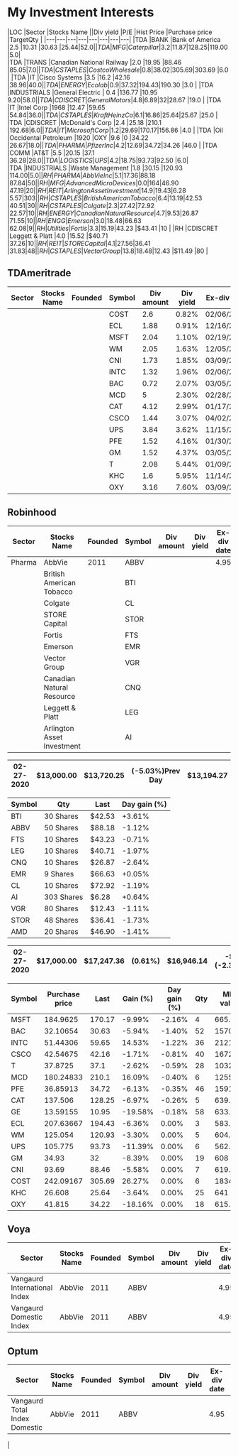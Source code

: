 # My Investment Interests


|LOC	|Sector	|Stocks Name	||Div yield	|P/E	|Hist Price	|Purchase price	|TargetQty	|
|---|---|---|---|---|---|---|---|
|TDA	|BANK	|Bank of America	|2.5	|10.31	|30.63	|$25.44 	|52.0	|
|TDA	|MFG	|Caterpillar	|3.2	|11.87	|128.25	|$119.00 	|5.0|	
|TDA	|TRANS	|Canadian National Railway	|2.0	|19.95	|88.46	|$85.05 	|7.0	|
|TDA	|CSTAPLES	|Costco Wholesale	|0.8	|38.02	|305.69	|$303.69 	|6.0	|
|TDA	|IT	|Cisco Systems	|3.5	|16.2	|42.16	|$38.96 	|40.0	|
|TDA	|ENERGY	|Ecolab	|0.9	|37.32	|194.43	|$190.30 	|3.0	|
|TDA	|INDUSTRIALS	|General Electric	|	0.4	|136.77	|10.95	$9.20 	|58.0	|
|TDA	|CDISCRET	|General Motors	|4.8	|6.89	|32	|$28.67 	|19.0	|
|TDA	|IT	|Intel Corp	|1968	|12.47	|59.65	|$54.84 	|36.0	|
|TDA	|CSTAPLES	|Kraft Heinz Co	|6.1	|16.86	|25.64	|$25.67 	|25.0	|
|TDA	|CDISCRET	|McDonald's Corp	|2.4	|25.18	|210.1	|$192.68 	|6.0	|
|TDA	|IT	|Microsoft Corp	|1.2	|29.69	|170.17	|$156.86 	|4.0	|
|TDA	|Oil	|Occidental Petroleum	|1920	|OXY	|9.6	|0	|34.22	|$26.67 	|18.0	|
|TDA	|PHARMA	|Pfizer Inc	|4.2	|12.69	|34.72	|$34.26 	|46.0	|
|TDA	|COMM	|AT&T	|5.5	|20.15	|37.1	|$36.28 	|28.0	|
|TDA	|LOGISTICS	|UPS	|4.2	|18.75	|93.73	|$92.50 |6.0|	
|TDA	|INDUSTRIALS	|Waste Management	|1.8	|30.15	|120.93	|$114.00 	|5.0	|
|RH	|PHARMA	|AbbVie Inc	|5.1	|17.36	|$88.18 	|$87.84 	|50	|
|RH	|MFG	|Advanced Micro Devices	|0.0	|164	|$46.90 	|$47.19 	|20	|
|RH	|REIT	|Arlington Asset Investment	|14.9	|19.43	|$6.28 	|$5.57 	|303	|
|RH	|CSTAPLES	|British American Tobacco	|6.4	|13.19	|$42.53 	|$40.51 	|30	|
|RH	|CSTAPLES	|Colgate	|2.3	|27.42	|$72.92 	|$22.57 	|10	|
|RH	|ENERGY	|Canadian Natural Resource	|4.7	|9.53	|$26.87 	|$71.55 	|10	|
|RH	|ENGG	|Emerson	|3.0	|18.48	|$66.63 	|$62.08 	|9	|
|RH	|Utilities	|Fortis	|3.3	|15.19	|$43.23 	|$43.41 	|10	|
|RH	|CDISCRET	|Leggett & Platt	|4.0	|15.52	|$40.71 	|$37.26 |10	|
|RH	|REIT	|STORE Capital	|4.1	|27.56	|$36.41 	|$31.83 	|48	|
|RH	|CSTAPLES	|Vector Group	|13.8	|18.48	|$12.43 	|$11.49 	|80	|

## TDAmeritrade
| Sector | Stocks Name |  Founded | Symbol  | Div amount|	Div yield|	Ex-div date|	P/E|
|---|---|---|---|---|---|---|---|
||||COST	|2.6	|0.82%	|02/06/2020	|38.72X|
||||ECL	|1.88	|0.91%	|12/16/2019|38.18X|
||||MSFT	|2.04	|1.10%	|02/19/2020	|34.29X|
||||WM	|2.05	|1.63%	|12/05/2019	|32.16X|
||||CNI	|1.73	|1.85%	|03/09/2020	|21.33X|
||||INTC	|1.32	|1.96%	|02/06/2020	|14.24X|
||||BAC	|0.72	|2.07%	|03/05/2020	|12.66X|
||||MCD	|5	|2.30%	|02/28/2020	|27.34X|
||||CAT	|4.12	|2.99%	|01/17/2020|13.26X|
||||CSCO	|1.44	|3.07%	|04/02/2020	|17.05X|
||||UPS	|3.84	|3.62%	|11/15/2019	|20.75X|
||||PFE	|1.52	|4.16%	|01/30/2020	|12.75X|
||||GM	|1.52	|4.37%	|03/05/2020	|7.60X|
||||T	|2.08	|5.44%	|01/09/2020	|20.15X|
||||KHC	|1.6	|5.95%	|11/14/2019	|16.99X|
||||OXY	|3.16|	7.60%	|03/09/2020	|29.86X|

## Robinhood
| Sector | Stocks Name |  Founded | Symbol  | Div amount|	Div yield|	Ex-div date|	P/E|
|---|---|---|---|---|---|---|---|
| Pharma | AbbVie |  2011 |ABBV | | | 4.95 | 17.71 | 
|| British American Tobacco ||BTI | |  || |
||Colgate||CL|| || |
||STORE Capital||STOR|| || |
||Fortis||FTS|| || |
||Emerson||EMR|| || |
||Vector Group||VGR|| || |
||Canadian Natural Resource||CNQ|| || |
||Leggett & Platt||LEG|| || |
||Arlington Asset Investment||AI| || |


|02-27-2020| $13,000.00 | $13,720.25 | (-5.03%)Prev Day |$13,194.27 | -$504.88 (-3.69%) Today|
|---|---|---|---|---|---|

|Symbol	| Qty| Last| Day gain (%)|
|---|---|---|---|
|BTI |30 Shares |$42.53 |+3.61%|
|ABBV |50 Shares |$88.18 |-1.12%|
|FTS |10 Shares |$43.23 |-0.71%|
|LEG |10 Shares |$40.71 |-1.97%|
|CNQ |10 Shares |$26.87 |-2.64%|
|EMR |9 Shares |$66.63 |+0.05%|
|CL |10 Shares |$72.92 |-1.19%|
|AI |303 Shares |$6.28 |+0.64%|
|VGR |80 Shares |$12.43 |-1.11%|
|STOR |48 Shares |$36.41 |-1.73%|
|AMD |20 Shares |$46.90 |-1.41%|


|02-27-2020|$17,000.00 | $17,247.36 |(0.61%)| $16,946.14 | -$407.71 (-2.35%)Today|
|---|---|---|---|---|---|


|Symbol	|Purchase price	|Last|	Gain (%)	|Day gain (%)|Qty	|Mkt value|
|---|---|---|---|---|---|---|
|MSFT	|184.9625	|170.17	|-9.99%	|-2.16%|4	|665.96|
|BAC	|32.10654	|30.63	|-5.94%	|-1.40%|52	|1570.4|
|INTC	|51.44306	|59.65	|14.53%	|-1.22%|36	|2121.12|
|CSCO	|42.54675	|42.16	|-1.71%	|-0.81%|40	|1672.8|
|T	|37.8725	|37.1	|-2.62%	|-0.59%|28	|1032.64|
|MCD	|180.24833	|210.1	|16.09%	|-0.40%|6	|1255.5|
|PFE	|36.85913	|34.72	|-6.13%	|-0.35%|46	|1591.6|
|CAT	|137.506	|128.25	|-6.97%	|-0.26%|5	|639.6|
|GE	|13.59155	|10.95	|-19.58%	|-0.18%|58	|633.94|
|ECL	|207.63667	|194.43	|-6.36%	|0.00%|3	|583.29|
|WM	|125.054	|120.93	|-3.30%	|0.00%|5	|604.65|
|UPS	|105.775	|93.73	|-11.39%	|0.00%|6	|562.38|
|GM	|34.93	|32	|-8.39%	|0.00%|19	|608|
|CNI	|93.69	|88.46	|-5.58%	|0.00%|7	|619.22|
|COST	|242.09167	|305.69	|26.27%|	0.00%|6	|1834.14|
|KHC	|26.608	|25.64	|-3.64%	|0.00%|25	|641|
|OXY	|41.815	|34.22	|-18.16%|0.00%|18	|615.96|

## Voya
| Sector | Stocks Name |  Founded | Symbol  | Div amount|	Div yield|	Ex-div date|	P/E|
|---|---|---|---|---|---|---|---|
| Vangaurd International Index | AbbVie |  2011 |ABBV | | | 4.95 | 17.71 | 
| Vangaurd Domestic Index | AbbVie |  2011 |ABBV | | | 4.95 | 17.71 | 

## Optum
| Sector | Stocks Name |  Founded | Symbol  | Div amount|	Div yield|	Ex-div date|	P/E|
|---|---|---|---|---|---|---|---|
| Vangaurd Total Index Domestic | AbbVie |  2011 |ABBV | | | 4.95 | 17.71 | 




|
